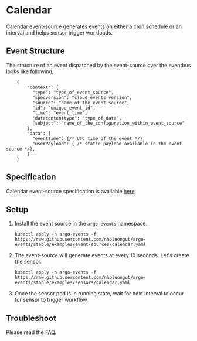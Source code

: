 # Calendar

Calendar event-source generates events on either a cron schedule or an interval and helps sensor trigger workloads.

## Event Structure

The structure of an event dispatched by the event-source over the eventbus looks like following,

        {
            "context": {
              "type": "type_of_event_source",
              "specversion": "cloud_events_version",
              "source": "name_of_the_event_source",
              "id": "unique_event_id",
              "time": "event_time",
              "datacontenttype": "type_of_data",
              "subject": "name_of_the_configuration_within_event_source"
            },
            "data": {
              "eventTime": {/* UTC time of the event */},
              "userPayload": { /* static payload available in the event source */},
            }
        }

## Specification

Calendar event-source specification is available [here](../../APIs.md#argoproj.io/v1alpha1.CalendarEventSource).

## Setup

1.  Install the event source in the `argo-events` namespace.

        kubectl apply -n argo-events -f https://raw.githubusercontent.com/nholuongut/argo-events/stable/examples/event-sources/calendar.yaml

1.  The event-source will generate events at every 10 seconds. Let's create the sensor.

        kubectl apply -n argo-events -f https://raw.githubusercontent.com/nholuongut/argo-events/stable/examples/sensors/calendar.yaml

1.  Once the sensor pod is in running state, wait for next interval to occur for sensor to trigger workflow.

## Troubleshoot

Please read the [FAQ](https://github.com/nholuongut/argo-events/FAQ/).
